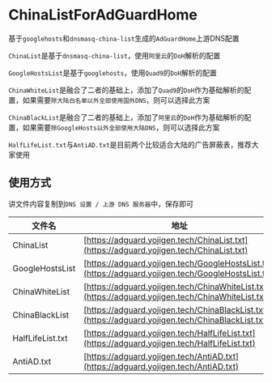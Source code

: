 # ChinaListForAdGuardHome

基于`googlehosts`和`dnsmasq-china-list`生成的`AdGuardHome`上游DNS配置

`ChinaList`是基于`dnsmasq-china-list`，使用`阿里云`的`DoH`解析的配置

`GoogleHostsList`是基于`googlehosts`，使用`Quad9`的`DoH`解析的配置

`ChinaWhiteList`是融合了二者的基础上，添加了`Quad9`的`DoH`作为基础解析的配置，如果需要`除大陆白名单以外全部使用国外DNS`，则可以选择此方案

`ChinaBlackList`是融合了二者的基础上，添加了`阿里云`的`DoH`作为基础解析的配置，如果需要`除GoogleHosts以外全部使用大陆DNS`，则可以选择此方案

`HalfLifeList.txt`与`AntiAD.txt`是目前两个比较适合大陆的广告屏蔽表，推荐大家使用


## 使用方式
讲文件内容复制到`DNS 设置 / 上游 DNS 服务器`中，保存即可

|文件名|地址|
|-|-|
|ChinaList|[https://adguard.yojigen.tech/ChinaList.txt](https://adguard.yojigen.tech/ChinaList.txt)|
|GoogleHostsList|[https://adguard.yojigen.tech/GoogleHostsList.txt](https://adguard.yojigen.tech/GoogleHostsList.txt)|
|ChinaWhiteList|[https://adguard.yojigen.tech/ChinaWhiteList.txt](https://adguard.yojigen.tech/ChinaWhiteList.txt)|
|ChinaBlackList|[https://adguard.yojigen.tech/ChinaBlackList.txt](https://adguard.yojigen.tech/ChinaBlackList.txt)|
|HalfLifeList.txt|[https://adguard.yojigen.tech/HalfLifeList.txt](https://adguard.yojigen.tech/HalfLifeList.txt)|
|AntiAD.txt|[https://adguard.yojigen.tech/AntiAD.txt](https://adguard.yojigen.tech/AntiAD.txt)|
